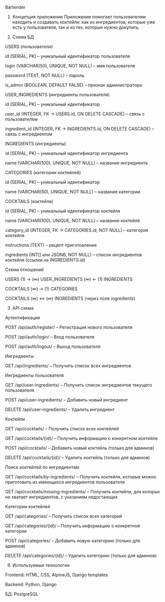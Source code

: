 Bartender

1. Концепция приложения
Приложение помогает пользователям находить и создавать коктейли: как из ингредиентов, которые уже есть у пользователя, так и из тех, которые нужно докупить.

2. Схема БД
   
USERS (пользователи)

id (SERIAL, PK) – уникальный идентификатор пользователя

login (VARCHAR(50), UNIQUE, NOT NULL) – имя пользователя

password (TEXT, NOT NULL) – пароль

is_admin (BOOLEAN, DEFAULT FALSE) – признак администратора

USER_INGREDIENTS (ингредиенты пользователя)

id (SERIAL, PK) – уникальный идентификатор

user_id (INTEGER, FK → USERS.id, ON DELETE CASCADE) – связь с пользователем

ingredient_id (INTEGER, FK → INGREDIENTS.id, ON DELETE CASCADE) – связь с ингредиентом

INGREDIENTS (ингредиенты)

id (SERIAL, PK) – уникальный идентификатор ингредиента

name (VARCHAR(100), UNIQUE, NOT NULL) – название ингредиента

CATEGORIES (категории коктейлей)

id (SERIAL, PK) – уникальный идентификатор

name (VARCHAR(50), UNIQUE, NOT NULL) – название категории

COCKTAILS (коктейли)

id (SERIAL, PK) – уникальный идентификатор коктейля

name (VARCHAR(100), UNIQUE, NOT NULL) – название коктейля

category_id (INTEGER, FK → CATEGORIES.id, NOT NULL) – категория коктейля

instructions (TEXT) – рецепт приготовления

ingredients (INT[] или JSONB, NOT NULL) – список ингредиентов коктейля (ссылки на INGREDIENTS.id)

Схема отношений

USERS (1) → (∞) USER_INGREDIENTS (∞) ← (1) INGREDIENTS

COCKTAILS (∞) → (1) CATEGORIES

COCKTAILS (∞) ↔ (∞) INGREDIENTS (через поле ingredients)

3. API схема

Аутентификация

POST /api/auth/register/ – Регистрация нового пользователя

POST /api/auth/login/ – Вход пользователя

POST /api/auth/logout/ – Выход пользователя

Ингредиенты

GET /api/ingredients/ – Получить список всех ингредиентов

Ингредиенты пользователя

GET /api/user-ingredients/ – Получить список ингредиентов текущего пользователя

POST /api/user-ingredients/ – Добавить новый ингредиент

DELETE /api/user-ingredients/ – Удалить ингредиент

Коктейли

GET /api/cocktails/ – Получить список всех коктейлей

GET /api/cocktails/{id}/ – Получить информацию о конкретном коктейле

POST /api/cocktails/ – Добавить новый коктейль (только для админов)

DELETE /api/cocktails/{id}/ – Удалить коктейль (только для админов)

Поиск коктейлей по ингредиентам

GET /api/cocktails/by-ingredients/ – Получить коктейли, которые можно приготовить из имеющихся ингредиентов пользователя

GET /api/cocktails/missing-ingredients/ – Получить коктейли, для которых не хватает ингредиентов, с указанием недостающих

Категории коктейлей

GET /api/categories/ – Получить список всех категорий

GET /api/categories/{id}/ – Получить информацию о конкретной категории

POST /api/categories/ – Добавить новую категорию (только для админов)

DELETE /api/categories/{id}/ – Удалить категорию (только для админов)

6. Используемые технологии

Frontend: HTML, CSS, AlpineJS, Django templates

Backend: Python, Django

БД: PostgreSQL
